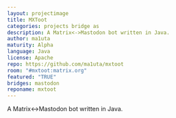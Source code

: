```yaml
---
layout: projectimage
title: MXToot
categories: projects bridge as
description: A Matrix<->Mastodon bot written in Java.
author: ma1uta
maturity: Alpha
language: Java
license: Apache
repo: https://github.com/ma1uta/mxtoot
room: "#mxtoot:matrix.org"
featured: "TRUE"
bridges: mastodon
reponame: mxtoot
---
```


A Matrix<->Mastodon bot written in Java.
